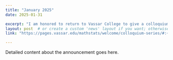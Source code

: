 ```yaml
---
title: "January 2025"
date: 2025-01-31

excerpt: "I am honored to return to Vassar College to give a colloquium talk on TDA and some research I have been doing."
layout: post  # or create a custom 'news' layout if you want; otherwise, 'post' works fine
link: "https://pages.vassar.edu/mathstats/welcome/colloquium-series/#:~:text=Austin%20MBaye%0ANortheastern%20University"

---
```

Detailed content about the announcement goes here.
